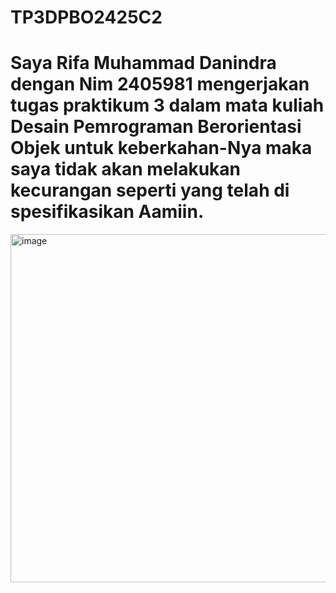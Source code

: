# TP3DPBO2425C2

# Saya Rifa Muhammad Danindra dengan Nim 2405981 mengerjakan tugas praktikum 3 dalam mata kuliah Desain Pemrograman Berorientasi Objek untuk keberkahan-Nya maka saya tidak akan melakukan kecurangan seperti yang telah di spesifikasikan Aamiin.

<img width="873" height="557" alt="image" src="https://github.com/user-attachments/assets/f4b0fd68-4585-4569-9e1b-b4f4aab85c3d" />
